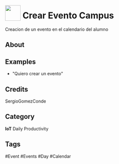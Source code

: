 # <img src="https://raw.githack.com/FortAwesome/Font-Awesome/master/svgs/solid/calendar-day.svg" card_color="#22A7F0" width="50" height="50" style="vertical-align:bottom"/> Crear Evento Campus
Creacion de un evento en el calendario del alumno

## About


## Examples
* "Quiero crear un evento"

## Credits
SergioGomezConde

## Category
**IoT**
Daily
Productivity

## Tags
#Event
#Events
#Day
#Calendar


